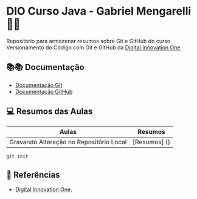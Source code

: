 # DIO Curso Java - Gabriel Mengarelli 🚀🚀

Repositório para armazenar resumos sobre Git e GitHub do curso Versionamento do Código com Git e GitHub da [Digital Innovation One](https://www.dio.me/)

## 📚️📚️ Documentação
 - [Documentação GIt](https://git-scm.com/doc)
 - [Documentação GitHub](https://docs.github.com/)

 ## 💻️ Resumos das Aulas

 | Aulas | Resumos |
 |------|---------|
 | Gravando Alteração no Repositório Local | [Resumos] () |

 ```
 git init
 ```

 ## 🔎 Referências
 - [Digital Innovation One]().
